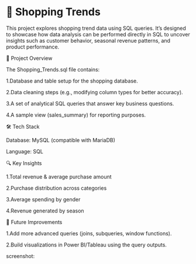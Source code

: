 # 🛒 Shopping Trends 

This project explores shopping trend data using SQL queries. It’s designed to showcase how data analysis can be performed directly in SQL to uncover insights such as customer behavior, seasonal revenue patterns, and product performance.

📌 Project Overview

The Shopping_Trends.sql file contains:

1.Database and table setup for the shopping database.

2.Data cleaning steps (e.g., modifying column types for better accuracy).

3.A set of analytical SQL queries that answer key business questions.

4.A sample view (sales_summary) for reporting purposes.

🛠️ Tech Stack

Database: MySQL (compatible with MariaDB)

Language: SQL

🔍 Key Insights

1.Total revenue & average purchase amount

2.Purchase distribution across categories

3.Average spending by gender

4.Revenue generated by season

🚀 Future Improvements

1.Add more advanced queries (joins, subqueries, window functions).

2.Build visualizations in Power BI/Tableau using the query outputs.

screenshot:


